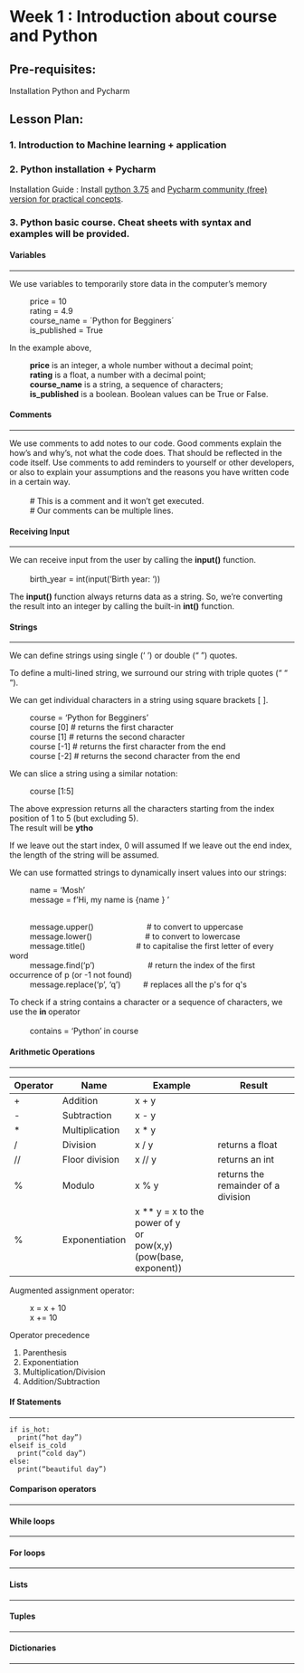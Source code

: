 # Week 1 : Introduction about course and Python 

## Pre-requisites:
Installation Python and Pycharm

## Lesson Plan:
### 1.	Introduction to Machine learning + application
### 2.	Python installation + Pycharm

Installation Guide : Install [python 3.75](https://www.python.org/downloads/release/python-375/) and [Pycharm community (free) version for practical concepts](https://www.jetbrains.com/pycharm/download/). 

### 3.	Python basic course.  Cheat sheets with syntax and examples will be provided.

#### Variables
- - - -

We use variables to temporarily store data in the computer’s memory

  &emsp; &emsp; price = 10
<br>  &emsp; &emsp; rating = 4.9
<br>  &emsp; &emsp; course_name = ´Python for Begginers´
<br>  &emsp; &emsp; is_published = True

In the example above, <br>

<space>      &emsp; &emsp; <strong>price</strong> is an integer, a whole number without a decimal point;
<br>  &emsp; &emsp; <strong>rating</strong> is a float, a number with a decimal point;
<br>  &emsp; &emsp; <strong>course_name</strong> is a string, a sequence of characters;
<br>  &emsp; &emsp; <strong>is_published</strong> is a boolean. Boolean values can be True or False.

#### Comments
- - - -

We use comments to add notes to our code. Good comments explain the how’s and why’s, not what the code does. That should be reflected in the code itself. Use comments to add reminders to yourself or other developers, or also to explain your assumptions and the reasons you have written code in a certain way.<br>
<br>  &emsp; &emsp; \# This is a comment and it won’t get executed.
<br>  &emsp; &emsp; \# Our comments can be multiple lines.

#### Receiving Input
- - - -

We can receive input from the user by calling the <strong>input()</strong> function.<br>
<br>  &emsp; &emsp; birth_year = int(input(‘Birth year: ‘))

The <strong>input()</strong> function always returns data as a string. So, we’re converting the result into an integer by calling the built-in <strong>int()</strong> function.


#### Strings   
- - - -

We can define strings using single (‘ ’) or double (“ ”) quotes.

To define a multi-lined string, we surround our string with triple quotes (“ “ “).

We can get individual characters in a string using square brackets [ ]. <br> 

 &emsp; &emsp; course  = ‘Python for Begginers’
<br>  &emsp; &emsp; course [0]     \# returns the first character
<br>  &emsp; &emsp; course [1]     \# returns the second character
<br>  &emsp; &emsp; course [-1]    \# returns the first character from the end
<br>  &emsp; &emsp; course [-2]    \# returns the second character from the end


We can slice a string using a similar notation:

 &emsp; &emsp; course [1:5]

The above expression returns all the characters starting from the index position of 1 to 5 (but excluding 5).<br>
The result will be <strong>ytho</strong>

If we leave out the start index, 0 will assumed
If we leave out the end index, the length of the string will be assumed.

We can use formatted strings to dynamically insert values into our strings:

 &emsp; &emsp; name = ‘Mosh’
<br> &emsp; &emsp; message = f’Hi, my name is {name } ’

<br> &emsp; &emsp; message.upper() &emsp; &emsp; &emsp; &emsp; &emsp; \# to convert to uppercase
<br> &emsp; &emsp; message.lower() &emsp; &emsp; &emsp; &emsp; &emsp; \# to convert to lowercase
<br> &emsp; &emsp; message.title()     &emsp; &emsp;&emsp; &emsp; &emsp; \# to capitalise the first letter of every word
<br> &emsp; &emsp; message.find(‘p’)   &emsp; &emsp; &emsp; &emsp; &emsp; \# return the index of the first occurrence of p (or -1 not found)
<br> &emsp; &emsp; message.replace(‘p’, ‘q’) &emsp; &emsp; \# replaces all the p's for q's

To check if a string contains a character or a sequence of characters, we use the <strong> in </strong> operator<br>
<br>  &emsp; &emsp; contains = ‘Python’ in course

#### Arithmetic Operations
- - - -

| Operator | Name               | Example  |  Result |
| ----     | ------------------ | ---------| -------- |
| +	| Addition |	x + y |  |
| -	| Subtraction	| x - y |  |
| *	| Multiplication	| x * y | |
| /	| Division	| x / y | returns a float |
| //	| Floor division	| x // y | returns an int |
| %	| Modulo 	| x % y  | returns the remainder of a division|
| %	| Exponentiation | x ** y = x to the power of y <br> or <br> pow(x,y) (pow(base, exponent)) |


Augmented assignment operator:

&emsp; &emsp;  x = x + 10<br>
&emsp; &emsp;  x += 10

Operator precedence
1. Parenthesis
2. Exponentiation
3. Multiplication/Division
4. Addition/Subtraction


#### If Statements     
- - - -

```
if is_hot: 
  print(“hot day”)
elseif is_cold
  print(“cold day”)
else: 
  print(“beautiful day”)
  ```


#### Comparison operators    
- - - -

#### While loops
- - - -

#### For loops     
- - - -

#### Lists
- - - -

#### Tuples     
- - - -

#### Dictionaries    
- - - -
 
